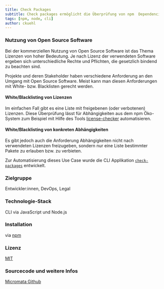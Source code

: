 ```yaml
---
title: Check Packages
subtitle: Check packages ermöglicht die Überprüfung von npm  Dependencies eines Projektes via whitelisting (oder blacklisting).
tags: [npm, node, cli]
author: ckuehl
---
```


### Nutzung von Open Source Software

Bei der kommerziellen Nutzung von Open Source Software ist das Thema Lizenzen von hoher Bedeutung. Je nach Lizenz der verwendeten Software  ergeben sich unterschiedliche Rechte und Pflichten, die gesetzlich  bindend zu beachten sind.

Projekte und deren Stakeholder haben verschiedene Anforderung an den  Umgang mit Open Source Software. Meist kann man diesen Anforderungen mit White- bzw. Blacklisten gerecht werden.

#### White/Blacklisting von Lizenzen

Im einfachen Fall gibt es eine Liste mit freigebenen (oder verbotenen) Lizenzen. Diese Überprüfung lässt für Abhängigkeiten aus dem npm Öko-System zum Beispiel mit Hilfe des Tools [license-checker](https://www.npmjs.com/package/license-checker) automatisieren.

#### White/Blacklisting von konkreten Abhängigkeiten

Es gibt jedoch auch die Anforderung Abhängigkeiten nicht nach  verwendeten Lizenzen freizugeben, sondern nur eine Liste bestimmter  Pakete zu erlauben bzw. zu verbieten.

Zur Automatisierung dieses Use Case wurde die CLI Applikation [`check-packages`](https://github.com/micromata/check-packages) entwickelt.

### Zielgruppe

Entwickler:innen, DevOps, Legal

### Technologie-Stack

CLI via JavaScript und Node.js

### Installation

via [npm](https://www.npmjs.com/package/check-packages#install)

### Lizenz

[MIT](https://github.com/micromata/check-packages/blob/master/LICENSE)

### Sourcecode und weitere Infos

[Micromata Github](https://github.com/micromata/check-packages/blob/master/LICENSE)
